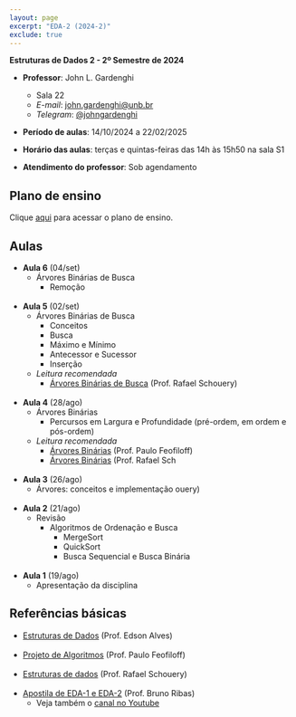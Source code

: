 ```yaml
---
layout: page
excerpt: "EDA-2 (2024-2)"
exclude: true
---
```


**Estruturas de Dados 2 - 2º Semestre de 2024**

* **Professor**: John L. Gardenghi
  + Sala 22
  + *E-mail*: john.gardenghi@unb.br
  + *Telegram*: <a href="https://t.me/johngardenghi" target="_blank">@johngardenghi</a>

* **Período de aulas**: 14/10/2024 a 22/02/2025
* **Horário das aulas**: terças e quintas-feiras das 14h às 15h50 na sala S1
* **Atendimento do professor**: Sob agendamento

## Plano de ensino

Clique <a href="plano_eda2_25_2.pdf" target="_blank">aqui</a> para acessar o plano de ensino.

<!--
## Notas

Clique [aqui](notas.htm) para visualizar as notas.
-->

## Aulas

<!--
* **Aula 29** (21/fev)
  + Revisão de notas e faltas
<br><br>
* **Aula 28** (19/fev)
  + Revisão de notas e faltas
<br><br>
* **Aula 27** (14/fev)
  + Revisão de notas e faltas
<br><br>
* **Aula 26** (12/fev)
  + Revisão de notas e faltas
<br><br>
* **Aula 25** (07/fev)
  + Avaliação Somativa 3
<br><br>
* **Aula 24** (05/fev)
<br><br>
* **Aula 23** (31/jan)
  + Grafos
    + Implementação usando matriz e listas de adjacências
<br><br>
* **Aula 22** (29/jan)
  + Grafos
    + Representação usando matriz e listas de adjacências
<br><br>
* **Aula 21** (24/jan)
  + Árvores Binárias de Busca Rubro-Negra Esquerdistas
    + Casos de inserção e operações de correção
<br><br>
* **Aula 20** (22/jan)
  + Árvores Binárias de Busca Rubro-Negra Esquerdistas
    + Casos de inserção e operações de correção
<br><br>
* **Aula 19** (17/jan)
  + Árvores Binárias de Busca Rubro-Negra Esquerdistas
    + Definição e conceitos
<br><br>
* **Aula 18** (15/jan)
  + Correção Avaliação Somativa 2
  + Árvores Binárias de Busca Rubro-Negra Esquerdistas
    + Introdução
<br><br>
* **Aula 17** (10/jan)
  + Avaliação Somativa 2
<br><br>
* **Aula 16** (08/jan)
  + Revisão
<br><br>
* ~~**Aula 16** (20/dez)~~
  + Aula suspensa
<br><br>
* **Aula 15** (18/dez)
  + Árvore binária de busca
    + Antecessor e sucessor
    + Remoção
<br><br>
* **Aula 14** (13/dez)
  + Árvore binária de busca
    + Criação, busca e inserção
    + Antecessor e sucessor
<br><br>
* **Aula 13** (11/dez)
  + Árvores binárias
    + Percursos em profundidade
  + Árvore binária de busca
    + Definição e conceitos básicos
<br><br>
* **Aula 12** (06/dez)
  + Árvores binárias
    + Conceitos básicos
    + Percursos em árvores
      + Percurso em largura
<br><br>
* **Aula 11** (04/dez)
  + Árvores
    + Conceitos básicos
<br><br>
* **Aula 10** (29/nov)
  + Correção da Somativa 1
  + Tabelas de dispersão
    + Endereçamento Aberto com Sondagem Linear
<br><br>
* **Aula 9** (27/nov)
  + Avaliação Somativa 1
<br><br>
* **Aula 8** (22/nov)
  + Tabelas de dispersão
    + Implementação usando Encadeamento Separado
  + *Leitura recomendada*:
    + <a href="https://www.ime.usp.br/~pf/algoritmos/aulas/hash.html" target="_blank">Prof. Paulo Feofiloff</a>
<br><br>    
* **Aula 7** (13/nov)
  + Tabelas de dispersão
    + Representação
    + Função de hash modular
    + Aplicações
  + *Leitura recomendada*:
    + Primos de Mersenne
      + <a href="https://pt.wikipedia.org/wiki/Primo_de_Mersenne" target="_blank">Wikipedia</a>
      + <a href="https://impa.br/noticias/numeros-primos-de-mersenne-visando-o-infinito/">Prof. Marcelo Viana</a>
<br><br>
-->
* **Aula 6** (04/set)
  + Árvores Binárias de Busca
    + Remoção
<br><br>
* **Aula 5** (02/set)
  + Árvores Binárias de Busca
    + Conceitos
    + Busca
    + Máximo e Mínimo
    + Antecessor e Sucessor
    + Inserção
  + *Leitura recomendada*
    + <a href="https://www.ic.unicamp.br/~rafael/slides/mc202/unidade16-arvores-busca-handout.pdf" target="_blank">Árvores Binárias de Busca</a> (Prof. Rafael Schouery)
<br><br>
* **Aula 4** (28/ago)
  + Árvores Binárias
    + Percursos em Largura e Profundidade (pré-ordem, em ordem e pós-ordem)
  + *Leitura recomendada*
    + <a href="https://www.ime.usp.br/~pf/algoritmos/aulas/bint.html" target="_blank">Árvores Binárias</a> (Prof. Paulo Feofiloff)
    + <a href="https://www.ic.unicamp.br/~rafael/slides/mc202/unidade15-arvores-binarias-handout.pdf" target="_blank">Árvores Binárias</a> (Prof. Rafael Sch<br><br>
* **Aula 3** (26/ago)
  + Árvores: conceitos e implementação
ouery)
<br><br>
* **Aula 2** (21/ago)
  + Revisão
    + Algoritmos de Ordenação e Busca
      + MergeSort
      + QuickSort
      + Busca Sequencial e Busca Binária
<br><br>
* **Aula 1** (19/ago)
  + Apresentação da disciplina

## Referências básicas

* <a href="https://github.com/edsomjr/TEP/blob/master/Estruturas_de_Dados/README.md" target="_blank">Estruturas de Dados</a> (Prof. Edson Alves)
<br><br>
* <a href="https://www.ime.usp.br/~pf/algoritmos/index.html" target="_blank">Projeto de Algoritmos</a> (Prof. Paulo Feofiloff)
<br><br>
* <a href="https://www.ic.unicamp.br/~rafael/mc202.html" target="_blank">Estruturas de dados</a> (Prof. Rafael Schouery)
<br><br>
* <a href="https://www.brunoribas.com.br/apostila-eda/" target="_blank">Apostila de EDA-1 e EDA-2</a> (Prof. Bruno Ribas)
  + Veja também o <a href="https://www.youtube.com/@ProfBrunoRibas" target="_blank">canal no Youtube</a>
